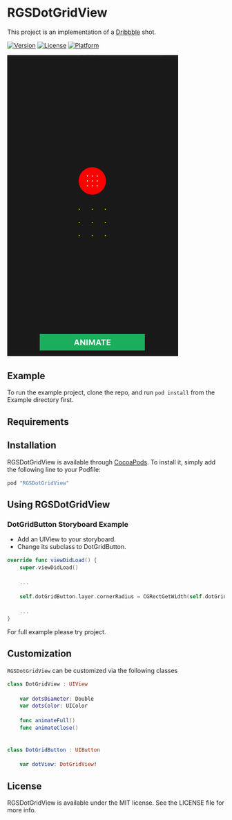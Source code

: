 # RGSDotGridView

This project is an implementation of a [Dribbble](https://dribbble.com/shots/2717289-Button-animation) shot.

[![Version](https://img.shields.io/cocoapods/v/RGSDotGridView.svg?style=flat)](http://cocoapods.org/pods/RGSDotGridView)
[![License](https://img.shields.io/cocoapods/l/RGSDotGridView.svg?style=flat)](http://cocoapods.org/pods/RGSDotGridView)
[![Platform](https://img.shields.io/cocoapods/p/RGSDotGridView.svg?style=flat)](http://cocoapods.org/pods/RGSDotGridView)

<img src="https://github.com/RGSSoftware/RGSDotGridView/blob/master/screenshots/preview.gif" alt="iPhone 5" width="396" />

## Example

To run the example project, clone the repo, and run `pod install` from the Example directory first.

## Requirements

## Installation

RGSDotGridView is available through [CocoaPods](http://cocoapods.org). To install
it, simply add the following line to your Podfile:

```ruby
pod "RGSDotGridView"
```

## Using RGSDotGridView

### DotGridButton Storyboard Example
- Add an UIView to your storyboard. 
- Change its subclass to DotGridButton.


```swift
override func viewDidLoad() {
    super.viewDidLoad()

    ...

    self.dotGridButton.layer.cornerRadius = CGRectGetWidth(self.dotGridButton.frame)/2

    ...
}
```

For full example please try project.

## Customization

`RGSDotGridView` can be customized via the following classes

```swift
class DotGridView : UIView

    var dotsDiameter: Double
    var dotsColor: UIColor

    func animateFull()
    func animateClose()


class DotGridButton : UIButton

    var dotView: DotGridView!
```

## License

RGSDotGridView is available under the MIT license. See the LICENSE file for more info.
